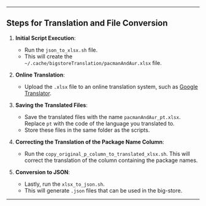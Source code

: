 
---

## Steps for Translation and File Conversion

1. **Initial Script Execution**:
   - Run the `json_to_xlsx.sh` file.
   - This will create the `~/.cache/bigstoreTranslation/pacmanAndAur.xlsx` file.

2. **Online Translation**:
   - Upload the `.xlsx` file to an online translation system, such as [Google Translator](https://translate.google.com/).

3. **Saving the Translated Files**:
   - Save the translated files with the name `pacmanAndAur_pt.xlsx`. Replace `pt` with the code of the language you translated to.
   - Store these files in the same folder as the scripts.

4. **Correcting the Translation of the Package Name Column**:
   - Run the `copy_original_p_column_to_translated_xlsx.sh`. This will correct the translation of the column containing the package names.

5. **Conversion to JSON**:
   - Lastly, run the `xlsx_to_json.sh`.
   - This will generate `.json` files that can be used in the big-store.

---
